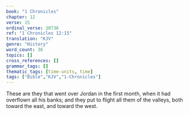 ```yaml
---
book: "1 Chronicles"
chapter: 12
verse: 15
ordinal_verse: 10736
ref: "1 Chronicles 12:15"
translation: "KJV"
genre: "History"
word_count: 36
topics: []
cross_references: []
grammar_tags: []
thematic_tags: [time-units, time]
tags: ["Bible","KJV","1-Chronicles"]
---
```

These are they that went over Jordan in the first month, when it had overflown all his banks; and they put to flight all them of the valleys, both toward the east, and toward the west.
